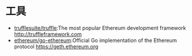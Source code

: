 # 工具

* [trufflesuite/truffle](https://github.com/trufflesuite/truffle):The most popular Ethereum development framework http://truffleframework.com
* [ethereum/go-ethereum](https://github.com/ethereum/go-ethereum):Official Go implementation of the Ethereum protocol https://geth.ethereum.org

